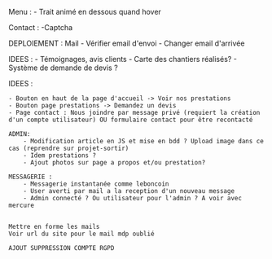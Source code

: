 Menu :
    - Trait animé en dessous quand hover

Contact :
    -Captcha


DEPLOIEMENT :
    Mail 
    - Vérifier email d'envoi
    - Changer email d'arrivée

IDEES : 
    - Témoignages, avis clients
    - Carte des chantiers réalisés?
    - Système de demande de devis ?

IDEES :

    - Bouton en haut de la page d'accueil -> Voir nos prestations
    - Bouton page prestations -> Demandez un devis
    - Page contact : Nous joindre par message privé (requiert la création d'un compte utilisateur) OU formulaire contact pour être recontacté

    ADMIN:
        - Modification article en JS et mise en bdd ? Upload image dans ce cas (reprendre sur projet-sortir)
        - Idem prestations ?
        - Ajout photos sur page a propos et/ou prestation?

    MESSAGERIE :
        - Messagerie instantanée comme leboncoin
        - User averti par mail a la reception d'un nouveau message
        - Admin connecté ? Ou utilisateur pour l'admin ? A voir avec mercure


    Mettre en forme les mails
    Voir url du site pour le mail mdp oublié

    AJOUT SUPPRESSION COMPTE RGPD